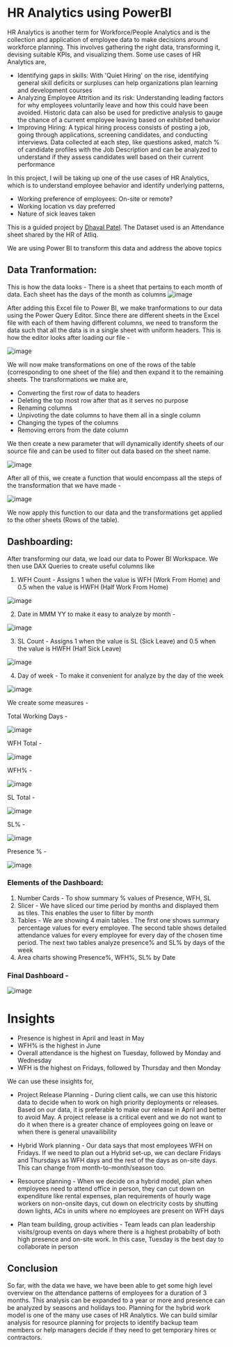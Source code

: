 # HR Analytics using PowerBI

HR Analytics is another term for Workforce/People Analytics and is the collection and application of employee data to make decisions around workforce planning. This involves gathering the right data, transforming it, devising suitable KPIs, and visualizing them.
Some use cases of HR Analytics are,

- Identifying gaps in skills: With 'Quiet Hiring' on the rise, identifying general skill deficits or surpluses can help organizations plan learning and development courses
- Analyzing Employee Attrition and its risk: Understanding leading factors for why employees voluntarily leave and how this could have been avoided. Historic data can also be used for predictive analysis to gauge the chance of a current employee leaving based on exhibited behavior
- Improving Hiring: A typical hiring process consists of posting a job, going through applications, screening candidates, and conducting interviews. Data collected at each step, like questions asked, match % of candidate profiles with the Job Description and can be analyzed to understand if they assess candidates well based on their current performance

In this project, I will be taking up one of the use cases of HR Analytics, which is to understand employee behavior and identify underlying patterns,

- Working preference of employees: On-site or remote?
- Working location vs day preferred
- Nature of sick leaves taken

This is a guided project by [Dhaval Patel](https://www.youtube.com/watch?v=ru1qeDO_qrc&list=PLeo1K3hjS3uuVQccZa7yFwK3ltoGQOWbM). The Dataset used is an Attendance sheet shared by the HR of Atliq.

We are using Power BI to transform this data and address the above topics

## Data Tranformation:
This is how the data looks - There is a sheet that pertains to each month of data. Each sheet has the days of the month as columns
![image](https://user-images.githubusercontent.com/27859890/225420705-ce7ff96d-9736-4d29-a322-1163cae65d3d.png)

After adding this Excel file to Power BI, we make tranformations to our data using the Power Query Editor. Since there are different sheets in the Excel file with each of them having different columns, we need to transform the data such that all the data is in a single sheet with uniform headers. 
This is how the editor looks after loading our file - 

![image](https://user-images.githubusercontent.com/27859890/225422818-9d0ebff0-7fa1-4bfa-98df-7540d49369f0.png)

We will now make transformations on one of the rows of the table (corresponding to one sheet of the file) and then expand it to the remaining sheets. The transformations we make are,
- Converting the first row of data to headers
- Deleting the top most row after that as it serves no purpose
- Renaming columns
- Unpivoting the date columns to have them all in a single column
- Changing the types of the columns 
- Removing errors from the date column

We then create a new parameter that will dynamically identify sheets of our source file and can be used to filter out data based on the sheet name.

![image](https://user-images.githubusercontent.com/27859890/225423346-2b9efce6-4875-4c18-809e-8bab50eea6c2.png)

After all of this, we create a function that would encompass all the steps of the transformation that we have made -

![image](https://user-images.githubusercontent.com/27859890/225424119-ec714c01-397b-415a-90b1-9c9459d876dd.png)

We now apply this function to our data and the transformations get applied to the other sheets (Rows of the table).

## Dashboarding:

After transforming our data, we load our data to Power BI Workspace.
We then use DAX Queries to create useful columns like 

1) WFH Count - Assigns 1 when the value is WFH (Work From Home) and 0.5 when the value is HWFH (Half Work From Home)

![image](https://user-images.githubusercontent.com/27859890/225424888-6e457f21-ed1f-48ff-9206-e4d609034977.png)

2) Date in MMM YY to make it easy to analyze by month - 

![image](https://user-images.githubusercontent.com/27859890/225425092-23c8e75d-f85c-4a6d-b966-2d77d8574fe7.png)


3) SL Count -  Assigns 1 when the value is SL (Sick Leave) and 0.5 when the value is HWFH (Half Sick Leave)

![image](https://user-images.githubusercontent.com/27859890/225425753-7a1532f3-416a-4606-a25f-a1e24e90fc5f.png)

4) Day of week - To make it convenient for analyze by the day of the week 

![image](https://user-images.githubusercontent.com/27859890/225426355-c2cd53f8-4156-4b42-a077-82d3818689fc.png)

We create some measures - 

Total Working Days - 

![image](https://user-images.githubusercontent.com/27859890/225428286-9ec9862a-e8e5-4d71-954d-7b96cca7c121.png)

WFH Total - 

![image](https://user-images.githubusercontent.com/27859890/225428379-4ea79bf7-d765-4c5e-839f-72547475689d.png)

WFH% - 

![image](https://user-images.githubusercontent.com/27859890/225428794-9d713dd2-fc7c-4f43-9a01-cece2590507b.png)


SL Total - 

![image](https://user-images.githubusercontent.com/27859890/225428915-28be9735-d98e-41aa-abcf-41629875966d.png)


SL% - 

![image](https://user-images.githubusercontent.com/27859890/225429023-b9b4d4dd-2bf9-4ef8-97c8-4f35676793a9.png)


Presence % - 

![image](https://user-images.githubusercontent.com/27859890/225429139-f86bc988-843b-4d76-adeb-7638f8c67206.png)

### Elements of the Dashboard:

1) Number Cards - To show summary % values of Presence, WFH, SL
2) Slicer - We have sliced our time period by months and displayed them as tiles. This enables the user to filter by month
3) Tables - We are showing 4 main tables . The first one shows summary percentage values for every employee. The second table shows detailed attendance values for every employee for every day of the chosen time period. The next two tables analyze presence% and SL% by days of the week
4) Area charts showing Presence%, WFH%, SL% by Date


### Final Dashboard - 


![image](https://user-images.githubusercontent.com/27859890/225430095-4db97fe7-1476-48e6-bc81-f121bb61aaff.png)


# Insights 

- Presence is highest in April and least in May
- WFH% is the highest in June
- Overall attendance is the highest on Tuesday, followed by Monday and Wednesday
- WFH is the highest on Fridays, followed by Thursday and then Monday

We can use these insights for,

- Project Release Planning - During client calls, we can use this historic data to decide when to work on high priority deployments or releases. Based on our data, it is preferable to make our release in April and better to avoid May. A project release is a critical event and we do not want to do it when there is a greater chance of employees going on leave or when there is general unavailibility

- Hybrid Work planning - Our data says that most employees WFH on Fridays. If we need to plan out a Hybrid set-up, we can declare Fridays and Thursdays as WFH days and the rest of the days as on-site days. This can change from month-to-month/season too.

- Resource planning - When we decide on a hybrid model, plan when employees need to attend office in person, they can cut down on expenditure like rental expenses, plan requirements of hourly wage workers on non-onsite days, cut down on electricity costs by shutting down lights, ACs in units where no employees are present on WFH days

- Plan team building, group activities - Team leads can plan leadership visits/group events on days where there is a highest probabilty of both high presence and on-site work. In this case, Tuesday is the best day to collaborate in person

## Conclusion
So far, with the data we have, we have been able to get some high level overview on the attendance patterns of employees for a duration of 3 months. This analysis can be expanded to a year or more and presence can be analyzed by seasons and holidays too. Planning for the hybrid work model is one of the many use cases of HR Analytics. We can build similar analysis for resource planning for projects to identify backup team members or help managers decide if they need to get temporary hires or contractors.








